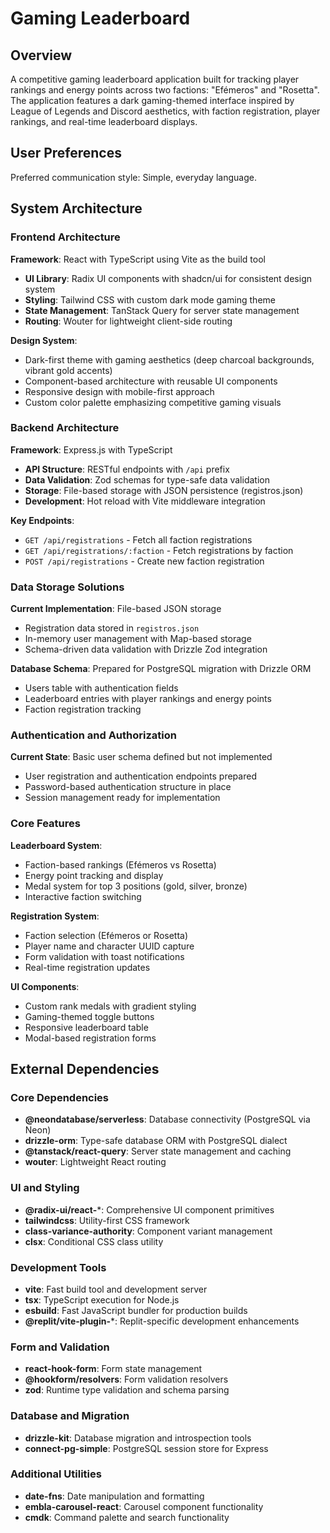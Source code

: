 # Gaming Leaderboard

## Overview

A competitive gaming leaderboard application built for tracking player rankings and energy points across two factions: "Efémeros" and "Rosetta". The application features a dark gaming-themed interface inspired by League of Legends and Discord aesthetics, with faction registration, player rankings, and real-time leaderboard displays.

## User Preferences

Preferred communication style: Simple, everyday language.

## System Architecture

### Frontend Architecture

**Framework**: React with TypeScript using Vite as the build tool
- **UI Library**: Radix UI components with shadcn/ui for consistent design system
- **Styling**: Tailwind CSS with custom dark mode gaming theme
- **State Management**: TanStack Query for server state management
- **Routing**: Wouter for lightweight client-side routing

**Design System**:
- Dark-first theme with gaming aesthetics (deep charcoal backgrounds, vibrant gold accents)
- Component-based architecture with reusable UI components
- Responsive design with mobile-first approach
- Custom color palette emphasizing competitive gaming visuals

### Backend Architecture

**Framework**: Express.js with TypeScript
- **API Structure**: RESTful endpoints with `/api` prefix
- **Data Validation**: Zod schemas for type-safe data validation
- **Storage**: File-based storage with JSON persistence (registros.json)
- **Development**: Hot reload with Vite middleware integration

**Key Endpoints**:
- `GET /api/registrations` - Fetch all faction registrations
- `GET /api/registrations/:faction` - Fetch registrations by faction
- `POST /api/registrations` - Create new faction registration

### Data Storage Solutions

**Current Implementation**: File-based JSON storage
- Registration data stored in `registros.json`
- In-memory user management with Map-based storage
- Schema-driven data validation with Drizzle Zod integration

**Database Schema**: Prepared for PostgreSQL migration with Drizzle ORM
- Users table with authentication fields
- Leaderboard entries with player rankings and energy points
- Faction registration tracking

### Authentication and Authorization

**Current State**: Basic user schema defined but not implemented
- User registration and authentication endpoints prepared
- Password-based authentication structure in place
- Session management ready for implementation

### Core Features

**Leaderboard System**:
- Faction-based rankings (Efémeros vs Rosetta)
- Energy point tracking and display
- Medal system for top 3 positions (gold, silver, bronze)
- Interactive faction switching

**Registration System**:
- Faction selection (Efémeros or Rosetta)
- Player name and character UUID capture
- Form validation with toast notifications
- Real-time registration updates

**UI Components**:
- Custom rank medals with gradient styling
- Gaming-themed toggle buttons
- Responsive leaderboard table
- Modal-based registration forms

## External Dependencies

### Core Dependencies
- **@neondatabase/serverless**: Database connectivity (PostgreSQL via Neon)
- **drizzle-orm**: Type-safe database ORM with PostgreSQL dialect
- **@tanstack/react-query**: Server state management and caching
- **wouter**: Lightweight React routing

### UI and Styling
- **@radix-ui/react-***: Comprehensive UI component primitives
- **tailwindcss**: Utility-first CSS framework
- **class-variance-authority**: Component variant management
- **clsx**: Conditional CSS class utility

### Development Tools
- **vite**: Fast build tool and development server
- **tsx**: TypeScript execution for Node.js
- **esbuild**: Fast JavaScript bundler for production builds
- **@replit/vite-plugin-***: Replit-specific development enhancements

### Form and Validation
- **react-hook-form**: Form state management
- **@hookform/resolvers**: Form validation resolvers
- **zod**: Runtime type validation and schema parsing

### Database and Migration
- **drizzle-kit**: Database migration and introspection tools
- **connect-pg-simple**: PostgreSQL session store for Express

### Additional Utilities
- **date-fns**: Date manipulation and formatting
- **embla-carousel-react**: Carousel component functionality
- **cmdk**: Command palette and search functionality